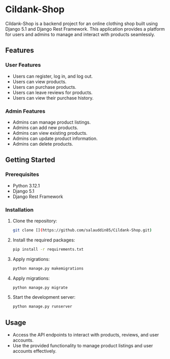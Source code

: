 
# Cildank-Shop

Cildank-Shop is a backend project for an online clothing shop built using Django 5.1 and Django Rest Framework. This application provides a platform for users and admins to manage and interact with products seamlessly.

## Features

### User Features
- Users can register, log in, and log out.
- Users can view products.
- Users can purchase products.
- Users can leave reviews for products.
- Users can view their purchase history.

### Admin Features
- Admins can manage product listings.
- Admins can add new products.
- Admins can view existing products.
- Admins can update product information.
- Admins can delete products.


## Getting Started

### Prerequisites

- Python 3.12.1
- Django 5.1
- Django Rest Framework

### Installation

1. Clone the repository:
   ```bash
   git clone [](https://github.com/salauddin85/Cildank-Shop.git)
   ```
2. Install the required packages:
   ```bash
   pip install -r requirements.txt
   ```
4. Apply migrations:
   ```bash
   python manage.py makemigrations
   ```
4. Apply migrations:
   ```bash
   python manage.py migrate
   ```

5. Start the development server:
   ```bash
   python manage.py runserver
   ```

## Usage

- Access the API endpoints to interact with products, reviews, and user accounts.
- Use the provided functionality to manage product listings and user accounts effectively.


